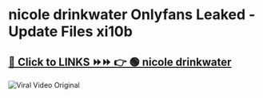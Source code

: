 
 # nicole drinkwater Onlyfans Leaked - Update Files xi10b

## <h2><a href="https://clipsfans.com/nicole_drinkwater&ref=git">🔗 Click to LINKS ⏩⏩ 👉 🟢 nicole drinkwater </a></h2>

<a href="https://clipsfans.com/nicole_drinkwater&ref=git" rel="nofollow" data-target="animated-image.originalLink"><img src="https://i.ibb.co.com/xMMVF88/686577567.gif" alt="Viral Video Original" style="max-width: 100%; display: inline-block;" data-target="animated-image.originalImage"></a>

